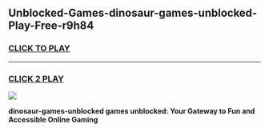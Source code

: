 
## Unblocked-Games-dinosaur-games-unblocked-Play-Free-r9h84
<h3>
<a href="https://premium76.site?title=dinosaur-games-unblocked&ref=18A">CLICK TO PLAY</a></h3>
<hr>

<h3>
<a href="https://premium76.site?title=dinosaur-games-unblocked&ref=18A">CLICK 2 PLAY</a>
  
</h3>

<a href="https://premium76.site?title=dinosaur-games-unblocked&ref=18A"><img src="https://clearcache.store/games.png"></a>


**dinosaur-games-unblocked games unblocked: Your Gateway to Fun and Accessible Online Gaming**

